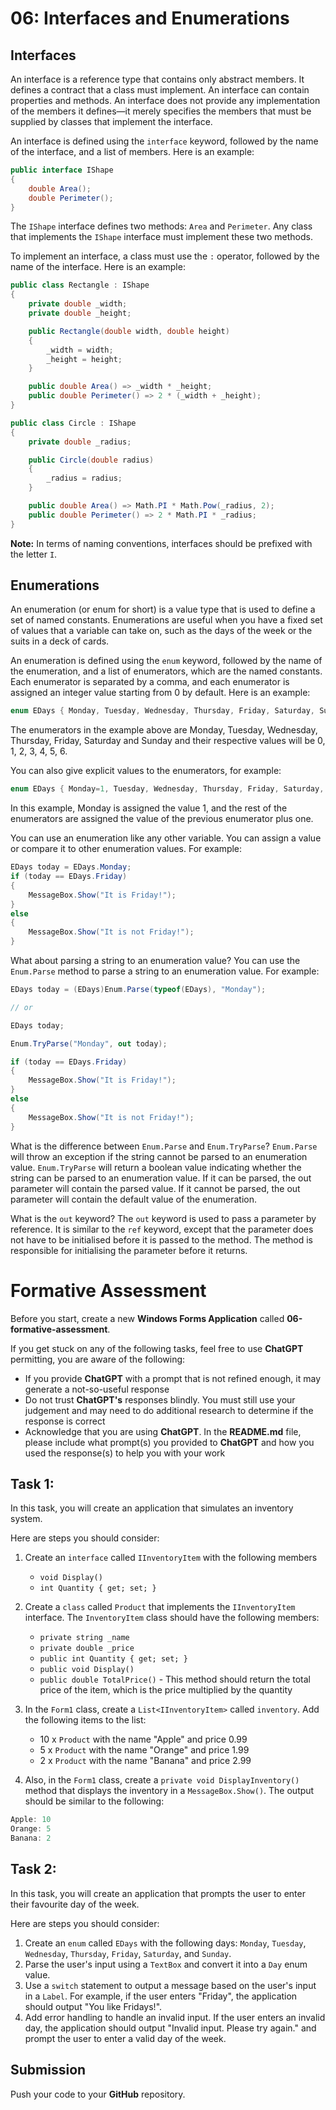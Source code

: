 # 06: Interfaces and Enumerations

## Interfaces

An interface is a reference type that contains only abstract members. It defines a contract that a class must implement. An interface can contain properties and methods. An interface does not provide any implementation of the members it defines—it merely specifies the members that must be supplied by classes that implement the interface.

An interface is defined using the `interface` keyword, followed by the name of the interface, and a list of members. Here is an example:

```cs
public interface IShape
{
    double Area();
    double Perimeter();
}
```

The `IShape` interface defines two methods: `Area` and `Perimeter`. Any class that implements the `IShape` interface must implement these two methods.

To implement an interface, a class must use the `:` operator, followed by the name of the interface. Here is an example:

```cs
public class Rectangle : IShape
{
    private double _width;
    private double _height;

    public Rectangle(double width, double height)
    {
        _width = width;
        _height = height;
    }

    public double Area() => _width * _height;
    public double Perimeter() => 2 * (_width + _height);
}
```

```cs
public class Circle : IShape
{
    private double _radius;

    public Circle(double radius)
    {
        _radius = radius;
    }

    public double Area() => Math.PI * Math.Pow(_radius, 2);
    public double Perimeter() => 2 * Math.PI * _radius;
}
```

**Note:** In terms of naming conventions, interfaces should be prefixed with the letter `I`.

## Enumerations

An enumeration (or enum for short) is a value type that is used to define a set of named constants. Enumerations are useful when you have a fixed set of values that a variable can take on, such as the days of the week or the suits in a deck of cards.

An enumeration is defined using the `enum` keyword, followed by the name of the enumeration, and a list of enumerators, which are the named constants. Each enumerator is separated by a comma, and each enumerator is assigned an integer value starting from 0 by default. Here is an example:

```cs
enum EDays { Monday, Tuesday, Wednesday, Thursday, Friday, Saturday, Sunday };
```

The enumerators in the example above are Monday, Tuesday, Wednesday, Thursday, Friday, Saturday and Sunday and their respective values will be 0, 1, 2, 3, 4, 5, 6.

You can also give explicit values to the enumerators, for example:

```cs
enum EDays { Monday=1, Tuesday, Wednesday, Thursday, Friday, Saturday, Sunday };
```

In this example, Monday is assigned the value 1, and the rest of the enumerators are assigned the value of the previous enumerator plus one.

You can use an enumeration like any other variable. You can assign a value or compare it to other enumeration values. For example:

```cs
EDays today = EDays.Monday;
if (today == EDays.Friday)
{
    MessageBox.Show("It is Friday!");
}
else
{
    MessageBox.Show("It is not Friday!");
}
```

What about parsing a string to an enumeration value? You can use the `Enum.Parse` method to parse a string to an enumeration value. For example:

```cs
EDays today = (EDays)Enum.Parse(typeof(EDays), "Monday");

// or

EDays today;

Enum.TryParse("Monday", out today);

if (today == EDays.Friday)
{
    MessageBox.Show("It is Friday!");
}
else
{
    MessageBox.Show("It is not Friday!");
}
```

What is the difference between `Enum.Parse` and `Enum.TryParse`? `Enum.Parse` will throw an exception if the string cannot be parsed to an enumeration value. `Enum.TryParse` will return a boolean value indicating whether the string can be parsed to an enumeration value. If it can be parsed, the out parameter will contain the parsed value. If it cannot be parsed, the out parameter will contain the default value of the enumeration.

What is the `out` keyword? The `out` keyword is used to pass a parameter by reference. It is similar to the `ref` keyword, except that the parameter does not have to be initialised before it is passed to the method. The method is responsible for initialising the parameter before it returns.

# Formative Assessment

Before you start, create a new **Windows Forms Application** called **06-formative-assessment**.

If you get stuck on any of the following tasks, feel free to use **ChatGPT** permitting, you are aware of the following:

- If you provide **ChatGPT** with a prompt that is not refined enough, it may generate a not-so-useful response
- Do not trust **ChatGPT's** responses blindly. You must still use your judgement and may need to do additional research to determine if the response is correct
- Acknowledge that you are using **ChatGPT**. In the **README.md** file, please include what prompt(s) you provided to **ChatGPT** and how you used the response(s) to help you with your work

## Task 1:

In this task, you will create an application that simulates an inventory system. 

Here are steps you should consider:
1. Create an `interface` called `IInventoryItem` with the following members 
   - `void Display()`
   - `int Quantity { get; set; }`

2. Create a `class` called `Product` that implements the `IInventoryItem` interface. The `InventoryItem` class should have the following members:
   - `private string _name`
   - `private double _price`
   - `public int Quantity { get; set; }`
   - `public void Display()`
   - `public double TotalPrice()` - This method should return the total price of the item, which is the price multiplied by the quantity
  
3. In the `Form1` class, create a `List<IInventoryItem>` called `inventory`. Add the following items to the list:
   - 10 x `Product` with the name "Apple" and price 0.99
   - 5 x `Product` with the name "Orange" and price 1.99
   - 2 x `Product` with the name "Banana" and price 2.99

4. Also, in the `Form1` class, create a `private void DisplayInventory()` method that displays the inventory in a `MessageBox.Show()`. The output should be similar to the following:

```cs
Apple: 10
Orange: 5
Banana: 2
```

## Task 2:

In this task, you will create an application that prompts the user to enter their favourite day of the week.

Here are steps you should consider:

1. Create an `enum` called `EDays` with the following days: `Monday`, `Tuesday`, `Wednesday`, `Thursday`, `Friday`, `Saturday`, and `Sunday`.
2. Parse the user's input using a `TextBox` and convert it into a `Day` enum value.
3. Use a `switch` statement to output a message based on the user's input in a `Label`. For example, if the user enters "Friday", the application should output "You like Fridays!".
4. Add error handling to handle an invalid input. If the user enters an invalid day, the application should output "Invalid input. Please try again." and prompt the user to enter a valid day of the week.

## Submission

Push your code to your **GitHub** repository.
